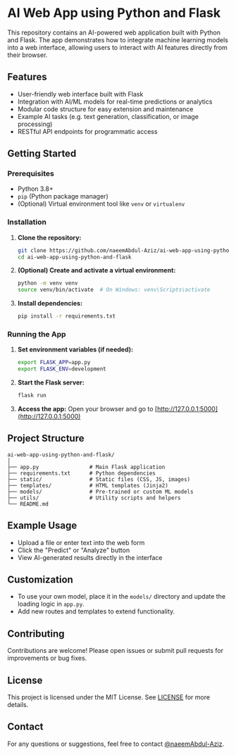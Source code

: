 # AI Web App using Python and Flask

This repository contains an AI-powered web application built with Python and Flask. The app demonstrates how to integrate machine learning models into a web interface, allowing users to interact with AI features directly from their browser.

## Features

- User-friendly web interface built with Flask
- Integration with AI/ML models for real-time predictions or analytics
- Modular code structure for easy extension and maintenance
- Example AI tasks (e.g. text generation, classification, or image processing)
- RESTful API endpoints for programmatic access

## Getting Started

### Prerequisites

- Python 3.8+
- `pip` (Python package manager)
- (Optional) Virtual environment tool like `venv` or `virtualenv`

### Installation

1. **Clone the repository:**
   ```bash
   git clone https://github.com/naeemAbdul-Aziz/ai-web-app-using-python-and-flask.git
   cd ai-web-app-using-python-and-flask
   ```

2. **(Optional) Create and activate a virtual environment:**
   ```bash
   python -m venv venv
   source venv/bin/activate  # On Windows: venv\Scripts\activate
   ```

3. **Install dependencies:**
   ```bash
   pip install -r requirements.txt
   ```

### Running the App

1. **Set environment variables (if needed):**
   ```bash
   export FLASK_APP=app.py
   export FLASK_ENV=development
   ```

2. **Start the Flask server:**
   ```bash
   flask run
   ```

3. **Access the app:**
   Open your browser and go to [http://127.0.0.1:5000](http://127.0.0.1:5000)

## Project Structure

```
ai-web-app-using-python-and-flask/
│
├── app.py                # Main Flask application
├── requirements.txt      # Python dependencies
├── static/               # Static files (CSS, JS, images)
├── templates/            # HTML templates (Jinja2)
├── models/               # Pre-trained or custom ML models
├── utils/                # Utility scripts and helpers
└── README.md
```

## Example Usage

- Upload a file or enter text into the web form
- Click the "Predict" or "Analyze" button
- View AI-generated results directly in the interface

## Customization

- To use your own model, place it in the `models/` directory and update the loading logic in `app.py`.
- Add new routes and templates to extend functionality.

## Contributing

Contributions are welcome! Please open issues or submit pull requests for improvements or bug fixes.

## License

This project is licensed under the MIT License. See [LICENSE](LICENSE) for more details.

## Contact

For any questions or suggestions, feel free to contact [@naeemAbdul-Aziz](https://github.com/naeemAbdul-Aziz).
